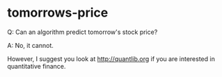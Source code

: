 tomorrows-price
===============

Q: Can an algorithm predict tomorrow's stock price?

A: No, it cannot.

However, I suggest you look at http://quantlib.org if you are interested in
quantitative finance.
